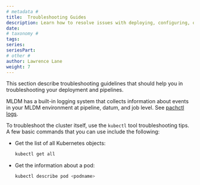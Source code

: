 ```yaml
---
# metadata # 
title:  Troubleshooting Guides
description: Learn how to resolve issues with deploying, configuring, or running MLDM.
date: 
# taxonomy #
tags: 
series:
seriesPart:
# other # 
author: Lawrence Lane
weight: 7
---
```


This section describe troubleshooting guidelines that should
help you in troubleshooting your deployment and pipelines.

MLDM has a built-in logging system that collects
information about events in your MLDM environment at
pipeline, datum, and job level. See [pachctl logs](../reference/pachctl/pachctl_logs).

To troubleshoot the cluster itself, use the `kubectl` tool
troubleshooting tips. A few basic commands that you can use
include the following:

* Get the list of all Kubernetes objects:

  ```s
  kubectl get all
  ```

* Get the information about a pod:

  ```s
  kubectl describe pod <podname>
  ```
 